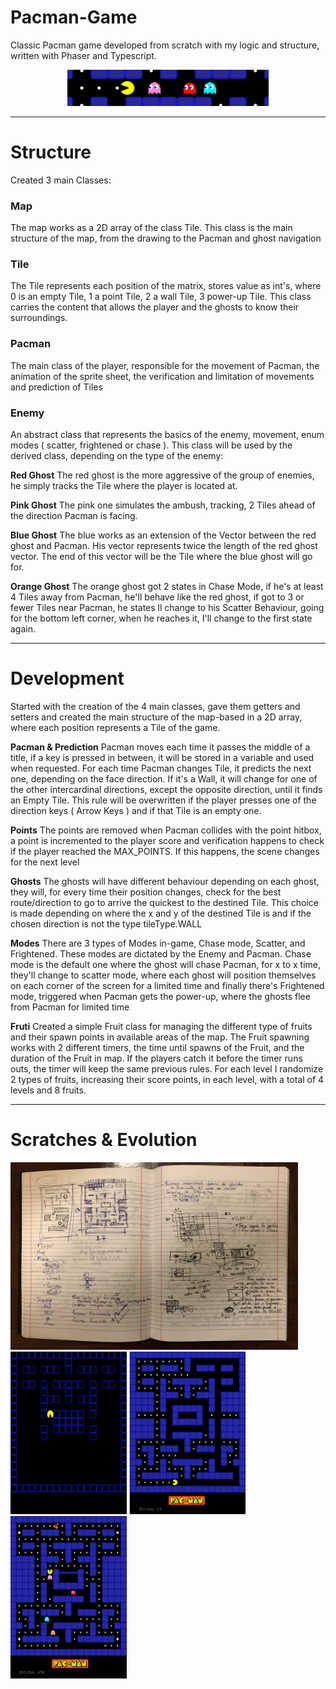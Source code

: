# Pacman-Game
Classic Pacman game developed from scratch with my logic and structure, written with Phaser and Typescript.

<p align="center">
  <img src='https://github.com/AfonsoCFonseca/Pacman-Game/blob/master/screenshots/separator1.png'>
</p>

---------------------------------------------------------------
# Structure
Created 3 main Classes:
### Map ###
The map works as a 2D array of the class Tile. This class is the main structure of the map, from the drawing to the Pacman and ghost navigation

### Tile ###
The Tile represents each position of the matrix, stores value as int's, where 0 is an empty Tile, 1 a point Tile, 2 a wall Tile, 3 power-up Tile.
This class carries the content that allows the player and the ghosts to know their surroundings.

### Pacman ###
The main class of the player, responsible for the movement of Pacman, the animation of the sprite sheet, the verification and limitation of movements and prediction of Tiles 

### Enemy ###
An abstract class that represents the basics of the enemy, movement, enum modes ( scatter, frightened or chase ).
This class will be used by the derived class, depending on the type of the enemy:

**Red Ghost**
  The red ghost is the more aggressive of the group of enemies, he simply tracks the Tile where the player is located at.
  
**Pink Ghost**
The pink one simulates the ambush, tracking, 2 Tiles ahead of the direction Pacman is facing.

**Blue Ghost**
  The blue works as an extension of the Vector between the red ghost and Pacman. His vector represents twice the length of the red ghost vector. The end of this vector will be the Tile where the blue ghost will go for.
  
**Orange Ghost**
  The orange ghost got 2 states in Chase Mode, if he's at least 4 Tiles away from Pacman, he'll behave like the red ghost, if got to 3 or fewer Tiles near Pacman, he states ll change to his Scatter Behaviour, going for the bottom left corner, when he reaches it, I'll change to the first state again.

---------------------------------------------------------------
# Development
Started with the creation of the 4 main classes, gave them getters and setters and created the main structure of the map-based in a 2D array, where each position represents a Tile of the game.

**Pacman & Prediction** Pacman moves each time it passes the middle of a title, if a key is pressed in between, it will be stored in a variable and used when requested.
For each time Pacman changes Tile, it predicts the next one, depending on the face direction. If it's a Wall, it will change for one of the other intercardinal directions, except the opposite direction, until it finds an Empty Tile.
This rule will be overwritten if the player presses one of the direction keys ( Arrow Keys ) and if that Tile is an empty one.

**Points** The points are removed when Pacman collides with the point hitbox, a point is incremented to the player score and verification happens to check if the player reached the MAX_POINTS. If this happens, the scene changes for the next level

**Ghosts** The ghosts will have different behaviour depending on each ghost, they will, for every time their position changes, check for the best route/direction to go to arrive the quickest to the destined Tile.
This choice is made depending on where the x and y of the destined Tile is and if the chosen direction is not the type tileType.WALL

**Modes** There are 3 types of Modes in-game, Chase mode, Scatter, and Frightened. These modes are dictated by the Enemy and Pacman. Chase mode is the default one where the ghost will chase Pacman, for x to x time, they'll change to scatter mode, where each ghost will position themselves on each corner of the screen for a limited time and finally there's Frightened mode, triggered when Pacman gets the power-up, where the ghosts flee from Pacman for limited time

**Fruti** Created a simple Fruit class for managing the different type of fruits and their spawn points in available areas of the map. The Fruit spawning works with 2 different timers, the time until spawns of the Fruit, and the duration of the Fruit in map. If the players catch it before the timer runs outs, the timer will keep the same previous rules. For each level I randomize 2 types of fruits, increasing their score points, in each level, with a total of 4 levels and 8 fruits.

---------------------------------------------------------------
# Scratches & Evolution

<p float="left">
  <img width="460" height="300"  src='https://github.com/AfonsoCFonseca/Pacman-Game/blob/master/screenshots/IMG_5620.jpg' >
  <img width="186" height="260" src='https://github.com/AfonsoCFonseca/Pacman-Game/blob/master/screenshots/02-04.png'>
  <img width="186" height="260" src='https://github.com/AfonsoCFonseca/Pacman-Game/blob/master/screenshots/04-04 - Copy.png'>
  <img width="186" height="260" src='https://github.com/AfonsoCFonseca/Pacman-Game/blob/master/screenshots/11-04.png' >  
</p>
